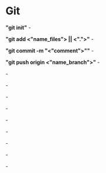 <h1>Git</h1>

<strong>"git init"</strong> - <br>

<strong>"git add <"name_files"> || <".">"</strong> - <br>

<strong>"git commit -m "<"comment">""</strong> - <br>

<strong>"git push origin <"name_branch">"</strong> - <br>

<strong></strong> - <br>

<strong></strong> - <br>

<strong></strong> - <br>

<strong></strong> - <br>

<strong></strong> - <br>

<strong></strong> - <br>

<strong></strong> - <br>

<strong></strong> - <br>

<strong></strong> - <br>